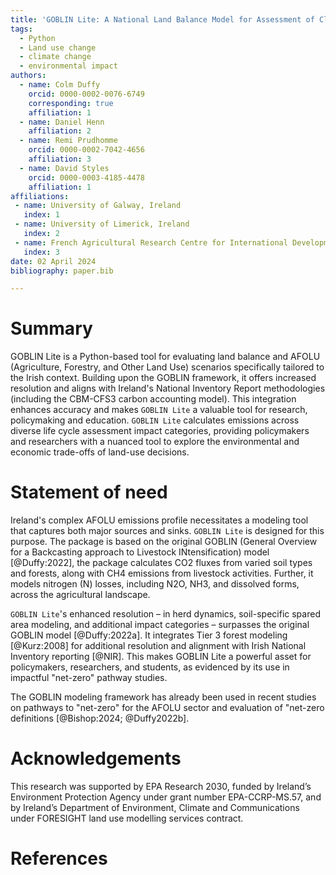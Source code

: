 ```yaml
---
title: 'GOBLIN Lite: A National Land Balance Model for Assessment of Climate Mitigation Pathways for Ireland.'
tags:
  - Python
  - Land use change
  - climate change
  - environmental impact
authors:
  - name: Colm Duffy
    orcid: 0000-0002-0076-6749
    corresponding: true 
    affiliation: 1
  - name: Daniel Henn
    affiliation: 2
  - name: Remi Prudhomme
    orcid: 0000-0002-7042-4656
    affiliation: 3
  - name: David Styles
    orcid: 0000-0003-4185-4478
    affiliation: 1
affiliations:
 - name: University of Galway, Ireland
   index: 1
 - name: University of Limerick, Ireland
   index: 2
 - name: French Agricultural Research Centre for International Development, France
   index: 3
date: 02 April 2024
bibliography: paper.bib

---
```


# Summary

GOBLIN Lite is a Python-based tool for evaluating land balance and AFOLU (Agriculture, Forestry, and Other Land Use) scenarios specifically tailored to the Irish context. Building upon the GOBLIN framework, it offers increased resolution and aligns with Ireland's National Inventory Report methodologies (including the CBM-CFS3 carbon accounting model). This integration enhances accuracy and makes `GOBLIN Lite` a valuable tool for research, policymaking and education. `GOBLIN Lite` calculates emissions across diverse life cycle assessment impact categories, providing policymakers and researchers with a nuanced tool to explore the environmental and economic trade-offs of land-use decisions.

# Statement of need

Ireland's complex AFOLU emissions profile necessitates a modeling tool that captures both major sources and sinks. `GOBLIN Lite` is designed for this purpose. The package is based on the original GOBLIN (General Overview for a Backcasting approach to Livestock INtensification) model [@Duffy:2022], the package calculates CO2 fluxes from varied soil types and forests, along with CH4 emissions from livestock activities. Further, it models nitrogen (N) losses, including N2O, NH3, and dissolved forms, across the agricultural landscape.  

`GOBLIN Lite`'s enhanced resolution – in herd dynamics, soil-specific spared area modeling, and additional impact categories –  surpasses the original GOBLIN model [@Duffy:2022a]. It integrates Tier 3 forest modeling [@Kurz:2008] for additional resolution and alignment with Irish National Inventory reporting [@NIR]. This makes GOBLIN Lite a powerful asset for policymakers, researchers, and students, as evidenced by its use in impactful "net-zero" pathway studies.

The GOBLIN modeling framework has already been used in recent studies on pathways to "net-zero" for the AFOLU sector and evaluation of "net-zero definitions [@Bishop:2024; @Duffy2022b]. 


# Acknowledgements

This research was supported by EPA Research 2030, funded by Ireland’s Environment Protection Agency under grant number EPA-CCRP-MS.57, and by Ireland’s Department of Environment, Climate and Communications under FORESIGHT land use modelling services contract.

# References